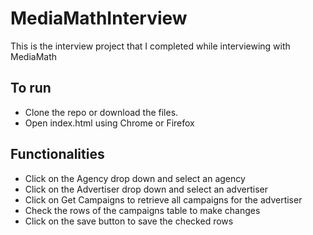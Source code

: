 MediaMathInterview
==================

This is the interview project that I completed while interviewing with MediaMath

## To run
* Clone the repo or download the files.
* Open index.html using Chrome or Firefox

## Functionalities
* Click on the Agency drop down and select an agency
* Click on the Advertiser drop down and select an advertiser
* Click on Get Campaigns to retrieve all campaigns for the advertiser
* Check the rows of the campaigns table to make changes
* Click on the save button to save the checked rows